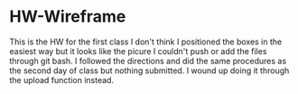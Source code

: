 # HW-Wireframe
This is the HW for the first class
I don't think I positioned the boxes in the easiest way but it looks like the picure
I couldn't push or add the files through git bash.  I followed the directions and did the same procedures as the second day of class but nothing submitted.  I wound up doing it through the upload function instead.
